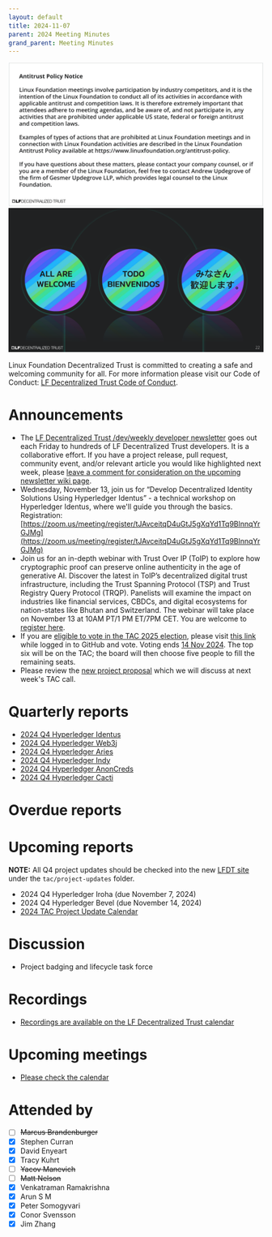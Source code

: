 ```yaml
---
layout: default
title: 2024-11-07
parent: 2024 Meeting Minutes
grand_parent: Meeting Minutes
---
```


![Antitrust Policy Notice](../images/antitrust-policy-notice.png "Antitrust Policy Notice")
![All are Welcome in the LF Decentralized Trust Community](../images/all-are-welcome.png "All are Welcome in the LF Decentralized Trust Community")

Linux Foundation Decentralized Trust is committed to creating a safe and welcoming community for all. For more information please visit our Code of Conduct: [LF Decentralized Trust Code of Conduct](../../governing-documents/code-of-conduct.md).

# Announcements
- The [LF Decentralized Trust /dev/weekly developer newsletter](https://wiki.hyperledger.org/pages/viewpage.action?pageId=39618905) goes out each Friday to hundreds of LF Decentralized Trust developers. It is a collaborative effort. If you have a project release, pull request, community event, and/or relevant article you would like highlighted next week, please [leave a comment for consideration on the upcoming newsletter wiki page](https://wiki.hyperledger.org/display/DR/2024).
-  Wednesday, November 13, join us for “Develop Decentralized Identity Solutions Using Hyperledger Identus” - a technical workshop on Hyperledger Identus, where we'll guide you through the basics. Registration: [https://zoom.us/meeting/register/tJAvceitqD4uGtJ5gXqYd1Tq9BlnnqYrGJMg](https://zoom.us/meeting/register/tJAvceitqD4uGtJ5gXqYd1Tq9BlnnqYrGJMg)
- Join us for an in-depth webinar with Trust Over IP (ToIP) to explore how cryptographic proof can preserve online authenticity in the age of generative AI. Discover the latest in ToIP’s decentralized digital trust infrastructure, including the Trust Spanning Protocol (TSP) and Trust Registry Query Protocol (TRQP). Panelists will examine the impact on industries like financial services, CBDCs, and digital ecosystems for nation-states like Bhutan and Switzerland.  The webinar will take place on November 13 at 10AM PT/1 PM ET/7PM CET. You are welcome to [register here](https://zoom.us/webinar/register/5517290227879/WN_SNCfevVlQximwuKelMCd2g#/registration).
- If you are [eligible to vote in the TAC 2025 election](https://lf-decentralized-trust.github.io/tac-eligibility-check/), please visit [this link](https://vote.heliosvoting.org/helios/e/2025-LF-Decentralized-Trust-TAC-election) while logged in to GitHub and vote. Voting ends [14 Nov 2024](../../member-info/election-timeline.md). The top six will be on the TAC; the board will then choose five people to fill the remaining seats.
- Please review the [new project proposal](https://github.com/LF-Decentralized-Trust/project-proposals/pull/23) which we will discuss at next week's TAC call.

# Quarterly reports
- [2024 Q4 Hyperledger Identus](https://github.com/LF-Decentralized-Trust/governance/pull/44)
- [2024 Q4 Hyperledger Web3j](https://github.com/LF-Decentralized-Trust/governance/pull/49)
- [2024 Q4 Hyperledger Aries](https://github.com/LF-Decentralized-Trust/governance/pull/67)
- [2024 Q4 Hyperledger Indy](https://github.com/LF-Decentralized-Trust/governance/pull/68)
- [2024 Q4 Hyperledger AnonCreds](https://github.com/LF-Decentralized-Trust/governance/pull/66)
- [2024 Q4 Hyperledger Cacti](https://github.com/LF-Decentralized-Trust/governance/pull/69)

# Overdue reports

# Upcoming reports
**NOTE:** All Q4 project updates should be checked into the new [LFDT site](https://github.com/lf-decentralized-trust/governance) under the `tac/project-updates` folder.

- 2024 Q4 Hyperledger Iroha (due November 7, 2024)
- 2024 Q4 Hyperledger Bevel (due November 14, 2024)
- [2024 TAC Project Update Calendar](../../project-updates/2024/2024-schedule.md)

# Discussion
- Project badging and lifecycle task force

# Recordings
- [Recordings are available on the LF Decentralized Trust calendar](https://zoom-lfx.platform.linuxfoundation.org/meetings/lf-decentralized-trust)

# Upcoming meetings
- [Please check the calendar](https://zoom-lfx.platform.linuxfoundation.org/meetings/lf-decentralized-trust)

# Attended by

- [ ] ~~Marcus Brandenburger~~
- [x] Stephen Curran
- [x] David Enyeart
- [x] Tracy Kuhrt
- [ ] ~~Yacov Manevich~~
- [ ] ~~Matt Nelson~~
- [x] Venkatraman Ramakrishna
- [x] Arun S M
- [x] Peter Somogyvari
- [x] Conor Svensson
- [x] Jim Zhang
